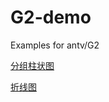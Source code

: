 # G2-demo
Examples for antv/G2

[分组柱状图](https://tortorse.github.io/g2-demo/column-grouped.html)

[折线图](https://tortorse.github.io/g2-demo/line.html)
